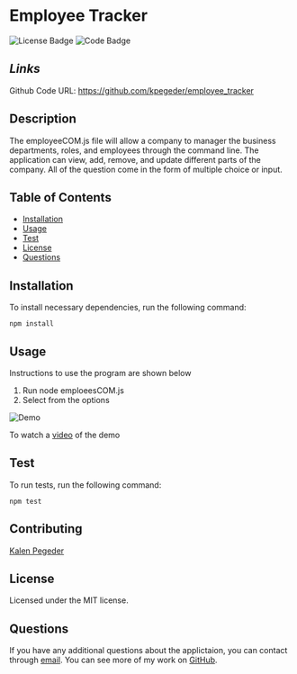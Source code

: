 # Employee Tracker

![License Badge](https://img.shields.io/badge/License-MIT-blue) ![Code Badge](https://img.shields.io/badge/JavaScript-100%25-green)

## _Links_

Github Code URL: https://github.com/kpegeder/employee_tracker

## Description

The employeeCOM.js file will allow a company to manager the business departments, roles, and employees through the command line. The application can view, add, remove, and update different parts of the company. All of the question come in the form of multiple choice or input.

## Table of Contents

- [Installation](#installation)
- [Usage](#usage)
- [Test](#test)
- [License](#license)
- [Questions](#questions)

## Installation

To install necessary dependencies, run the following command:

```
npm install
```

## Usage

Instructions to use the program are shown below

1. Run node emploeesCOM.js
2. Select from the options

![Demo](./Develop/assets/images/demo.gif)

To watch a [video](https://drive.google.com/file/d/1RBegurW2hJjSHCUJ7cpQCVmKpb6ujC4r/view) of the demo

## Test

To run tests, run the following command:

```
npm test
```

## Contributing

[Kalen Pegeder](https://github.com/kpegeder)

## License

Licensed under the MIT license.

## Questions

If you have any additional questions about the applictaion, you can contact through [email](mailto:k.pegeder@gmail.com).
You can see more of my work on [GitHub](https://github.com/kpegeder).
